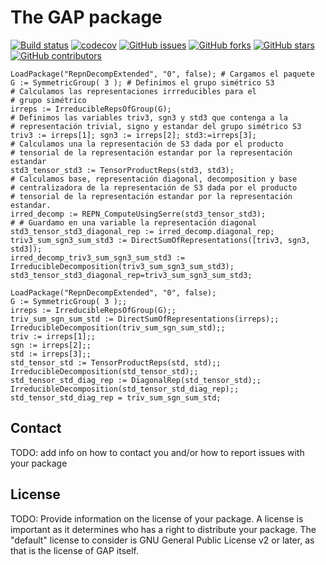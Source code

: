 # The GAP package 

[![Build status](https://github.com/juniors90/RepnDecompExtended/actions/workflows/CI.yml/badge.svg)](https://github.com/juniors90/RepnDecompExtended/actions)
[![codecov](https://codecov.io/github/juniors90/RepnDecompExtended/branch/main/graph/badge.svg?token=anQ5vNi9MQ)](https://codecov.io/github/juniors90/RepnDecompExtended)
[![GitHub issues](https://img.shields.io/github/issues/juniors90/RepnDecompExtended)](https://github.com/juniors90/RepnDecompExtended/issues)
[![GitHub forks](https://img.shields.io/github/forks/juniors90/RepnDecompExtended)](https://github.com/juniors90/RepnDecompExtended/network)
[![GitHub stars](https://img.shields.io/github/stars/juniors90/RepnDecompExtended)](https://github.com/juniors90/RepnDecompExtended/stargazers)
[![GitHub contributors](https://img.shields.io/github/contributors/juniors90/RepnDecompExtended?color=green)](https://github.com/juniors90/RepnDecompExtended/graphs/contributors)


```
LoadPackage("RepnDecompExtended", "0", false); # Cargamos el paquete
G := SymmetricGroup( 3 ); # Definimos el grupo simétrico S3
# Calculamos las representaciones irrreducibles para el
# grupo simétrico
irreps := IrreducibleRepsOfGroup(G);
# Definimos las variables triv3, sgn3 y std3 que contenga a la 
# representación trivial, signo y estandar del grupo simétrico S3
triv3 := irreps[1]; sgn3 := irreps[2]; std3:=irreps[3];
# Calculamos una la representación de S3 dada por el producto
# tensorial de la representación estandar por la representación estandar
std3_tensor_std3 := TensorProductReps(std3, std3);
# Calculamos base, representación diagonal, decomposition y base
# centralizadora de la representación de S3 dada por el producto
# tensorial de la representación estandar por la representación estandar.
irred_decomp := REPN_ComputeUsingSerre(std3_tensor_std3);
# # Guardamo en una variable la representación diagonal
std3_tensor_std3_diagonal_rep := irred_decomp.diagonal_rep;
triv3_sum_sgn3_sum_std3 := DirectSumOfRepresentations([triv3, sgn3, std3]);
irred_decomp_triv3_sum_sgn3_sum_std3 := IrreducibleDecomposition(triv3_sum_sgn3_sum_std3);
std3_tensor_std3_diagonal_rep=triv3_sum_sgn3_sum_std3;
```

```
LoadPackage("RepnDecompExtended", "0", false);
G := SymmetricGroup( 3 );;
irreps := IrreducibleRepsOfGroup(G);;
triv_sum_sgn_sum_std := DirectSumOfRepresentations(irreps);;
IrreducibleDecomposition(triv_sum_sgn_sum_std);;
triv := irreps[1];;
sgn := irreps[2];;
std := irreps[3];;
std_tensor_std := TensorProductReps(std, std);;
IrreducibleDecomposition(std_tensor_std);;
std_tensor_std_diag_rep := DiagonalRep(std_tensor_std);;
IrreducibleDecomposition(std_tensor_std_diag_rep);;
std_tensor_std_diag_rep = triv_sum_sgn_sum_std;
```

## Contact

TODO: add info on how to contact you and/or how to report issues with your
package

## License

TODO: Provide information on the license of your package. A license is
important as it determines who has a right to distribute your package. The
"default" license to consider is GNU General Public License v2 or later, as
that is the license of GAP itself.
